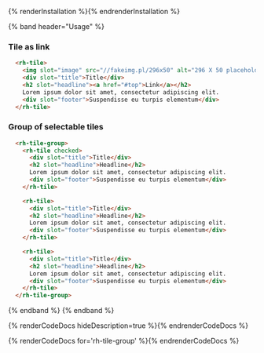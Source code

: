 {% renderInstallation %}{% endrenderInstallation %}

{% band header="Usage" %}
### Tile as link

```html
  <rh-tile>
    <img slot="image" src="//fakeimg.pl/296x50" alt="296 X 50 placeholder image">
    <div slot="title">Title</div>
    <h2 slot="headline"><a href="#top">Link</a></h2>
    Lorem ipsum dolor sit amet, consectetur adipiscing elit.
    <div slot="footer">Suspendisse eu turpis elementum</div>
  </rh-tile>
```

### Group of selectable tiles

```html
  <rh-tile-group>
    <rh-tile checked>
      <div slot="title">Title</div>
      <h2 slot="headline">Headline</h2>
      Lorem ipsum dolor sit amet, consectetur adipiscing elit.
      <div slot="footer">Suspendisse eu turpis elementum</div>
    </rh-tile>

    <rh-tile>
      <div slot="title">Title</div>
      <h2 slot="headline">Headline</h2>
      Lorem ipsum dolor sit amet, consectetur adipiscing elit.
      <div slot="footer">Suspendisse eu turpis elementum</div>
    </rh-tile>

    <rh-tile>
      <div slot="title">Title</div>
      <h2 slot="headline">Headline</h2>
      Lorem ipsum dolor sit amet, consectetur adipiscing elit.
      <div slot="footer">Suspendisse eu turpis elementum</div>
    </rh-tile>
  </rh-tile-group>
```
{% endband %}
{% endband %}

{% renderCodeDocs hideDescription=true %}{% endrenderCodeDocs %}

{% renderCodeDocs for='rh-tile-group' %}{% endrenderCodeDocs %}
